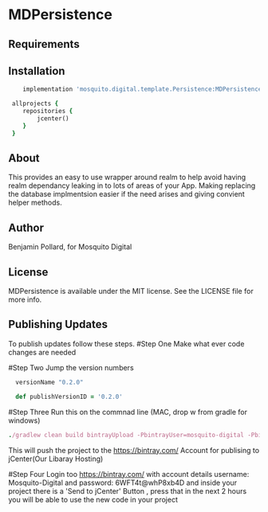 # MDPersistence
## Requirements

## Installation

```ruby
    implementation 'mosquito.digital.template.Persistence:MDPersistence:0.2.0'
```
```ruby
 allprojects {
    repositories {
        jcenter()
    }
 }
```
## About

This provides an easy to use wrapper around realm to help avoid having realm dependancy leaking in to lots of areas of your App. Making replacing the database implmentsion easier if the need arises and giving convient helper methods.

## Author

Benjamin Pollard, for Mosquito Digital

## License

MDPersistence is available under the MIT license. See the LICENSE file for more info.


## Publishing Updates
To publish updates follow these steps.
#Step One
Make what ever code changes are needed

#Step Two
Jump the version numbers 
```ruby
  versionName "0.2.0"
```
```ruby
  def publishVersionID = '0.2.0'
```

#Step Three
Run this on the commnad line (MAC, drop w from gradle for windows)
```ruby
./gradlew clean build bintrayUpload -PbintrayUser=mosquito-digital -PbintrayKey=8ac5e9504ca4ab4a5bd56a057dbb20321fbf0d6c -PdryRun=false
```

This will push the project to the https://bintray.com/ Account for publising to jCenter(Our Libaray Hosting)

#Step Four
Login too https://bintray.com/ with account details username: Mosquito-Digital and password: 6WFT4t@whP8xb4D
and inside your project there is a 'Send to jCenter' Button , press that in the next 2 hours you will be able to use the new code in your project


